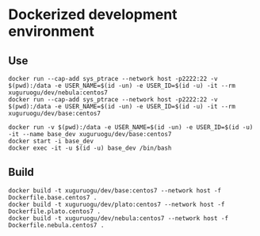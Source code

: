 
# Dockerized development environment

## Use

    docker run --cap-add sys_ptrace --network host -p2222:22 -v $(pwd):/data -e USER_NAME=$(id -un) -e USER_ID=$(id -u) -it --rm xuguruogu/dev/nebula:centos7
    docker run --cap-add sys_ptrace --network host -p2222:22 -v $(pwd):/data -e USER_NAME=$(id -un) -e USER_ID=$(id -u) -it --rm xuguruogu/dev/base:centos7

    docker run -v $(pwd):/data -e USER_NAME=$(id -un) -e USER_ID=$(id -u) -it --name base_dev xuguruogu/dev/base:centos7
    docker start -i base_dev
    docker exec -it -u $(id -u) base_dev /bin/bash

## Build
    docker build -t xuguruogu/dev/base:centos7 --network host -f Dockerfile.base.centos7 .
    docker build -t xuguruogu/dev/plato:centos7 --network host -f Dockerfile.plato.centos7 .
    docker build -t xuguruogu/dev/nebula:centos7 --network host -f Dockerfile.nebula.centos7 .
